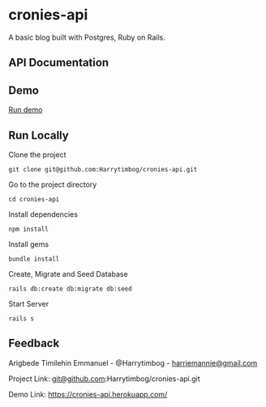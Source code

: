 # cronies-api
A basic blog built with Postgres, Ruby on Rails.

## API Documentation     

## Demo    

[Run demo](https://cronies-api.herokuapp.com/)

## Run Locally   

Clone the project

``` console
git clone git@github.com:Harrytimbog/cronies-api.git
```

Go to the project directory

``` console
cd cronies-api
```

Install dependencies

``` console
npm install
```

Install gems

``` console
bundle install
```

Create, Migrate and Seed Database

``` console
rails db:create db:migrate db:seed
```


Start Server

``` console
rails s
```

## Feedback  

Arigbede Timilehin Emmanuel - @Harrytimbog - harriemannie@gmail.com

Project Link: git@github.com:Harrytimbog/cronies-api.git

Demo Link: https://cronies-api.herokuapp.com/
